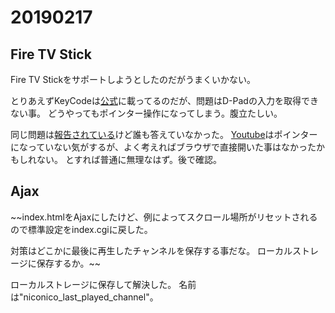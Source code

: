 # 20190217
## Fire TV Stick
Fire TV Stickをサポートしようとしたのだがうまくいかない。

とりあえずKeyCodeは[公式](https://developer.amazon.com/ja/docs/fire-tv/supporting-controllers-in-web-apps.html)に載ってるのだが、問題はD-Padの入力を取得できない事。
どうやってもポインター操作になってしまう。腹立たしい。

同じ問題は[報告されている](https://stackoverflow.com/questions/54300960/optimizing-a-html5-website-for-firetv-firestick)けど誰も答えていなかった。
[Youtube](https://www.youtube.com/tv)はポインターになっていない気がするが、よく考えればブラウザで直接開いた事はなかったかもしれない。
とすれば普通に無理なはず。後で確認。

## Ajax
~~index.htmlをAjaxにしたけど、例によってスクロール場所がリセットされるので標準設定をindex.cgiに戻した。

対策はどこかに最後に再生したチャンネルを保存する事だな。
ローカルストレージに保存するか。~~

ローカルストレージに保存して解決した。
名前は"niconico_last_played_channel"。

